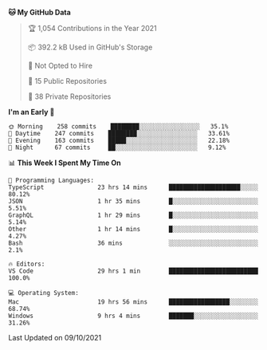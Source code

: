 <!--START_SECTION:waka-->
**🐱 My GitHub Data** 

> 🏆 1,054 Contributions in the Year 2021
 > 
> 📦 392.2 kB Used in GitHub's Storage 
 > 
> 🚫 Not Opted to Hire
 > 
> 📜 15 Public Repositories 
 > 
> 🔑 38 Private Repositories  
 > 
**I'm an Early 🐤** 

```text
🌞 Morning    258 commits    ████████░░░░░░░░░░░░░░░░░   35.1% 
🌆 Daytime    247 commits    ████████░░░░░░░░░░░░░░░░░   33.61% 
🌃 Evening    163 commits    █████░░░░░░░░░░░░░░░░░░░░   22.18% 
🌙 Night      67 commits     ██░░░░░░░░░░░░░░░░░░░░░░░   9.12%

```


📊 **This Week I Spent My Time On** 

```text
💬 Programming Languages: 
TypeScript               23 hrs 14 mins      ████████████████████░░░░░   80.12% 
JSON                     1 hr 35 mins        █░░░░░░░░░░░░░░░░░░░░░░░░   5.51% 
GraphQL                  1 hr 29 mins        █░░░░░░░░░░░░░░░░░░░░░░░░   5.14% 
Other                    1 hr 14 mins        █░░░░░░░░░░░░░░░░░░░░░░░░   4.27% 
Bash                     36 mins             ░░░░░░░░░░░░░░░░░░░░░░░░░   2.1%

🔥 Editors: 
VS Code                  29 hrs 1 min        █████████████████████████   100.0%

💻 Operating System: 
Mac                      19 hrs 56 mins      █████████████████░░░░░░░░   68.74% 
Windows                  9 hrs 4 mins        ███████░░░░░░░░░░░░░░░░░░   31.26%

```


 Last Updated on 09/10/2021
<!--END_SECTION:waka-->

